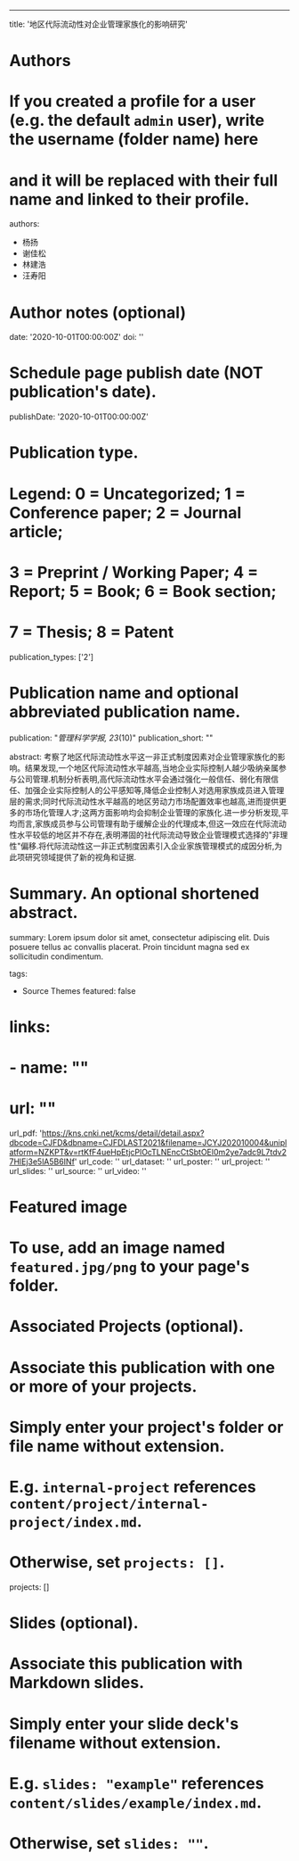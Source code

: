 ---
title: '地区代际流动性对企业管理家族化的影响研究'

# Authors
# If you created a profile for a user (e.g. the default `admin` user), write the username (folder name) here
# and it will be replaced with their full name and linked to their profile.
authors:
  - 杨扬
  - 谢佳松
  - 林建浩
  - 汪寿阳

# Author notes (optional)

date: '2020-10-01T00:00:00Z'
doi: ''

# Schedule page publish date (NOT publication's date).
publishDate: '2020-10-01T00:00:00Z'

# Publication type.
# Legend: 0 = Uncategorized; 1 = Conference paper; 2 = Journal article;
# 3 = Preprint / Working Paper; 4 = Report; 5 = Book; 6 = Book section;
# 7 = Thesis; 8 = Patent
publication_types: ['2']


# Publication name and optional abbreviated publication name.
publication: "*管理科学学报, 23*(10)"
publication_short: ""

abstract: 考察了地区代际流动性水平这一非正式制度因素对企业管理家族化的影响。结果发现,一个地区代际流动性水平越高,当地企业实际控制人越少吸纳亲属参与公司管理.机制分析表明,高代际流动性水平会通过强化一般信任、弱化有限信任、加强企业实际控制人的公平感知等,降低企业控制人对选用家族成员进入管理层的需求;同时代际流动性水平越高的地区劳动力市场配置效率也越高,进而提供更多的市场化管理人才;这两方面影响均会抑制企业管理的家族化.进一步分析发现,平均而言,家族成员参与公司管理有助于缓解企业的代理成本,但这一效应在代际流动性水平较低的地区并不存在,表明滞固的社代际流动导致企业管理模式选择的"非理性"偏移.将代际流动性这一非正式制度因素引入企业家族管理模式的成因分析,为此项研究领域提供了新的视角和证据.

# Summary. An optional shortened abstract.
summary: Lorem ipsum dolor sit amet, consectetur adipiscing elit. Duis posuere tellus ac convallis placerat. Proin tincidunt magna sed ex sollicitudin condimentum.

tags:
- Source Themes
featured: false

# links:
# - name: ""
#   url: ""
url_pdf: 'https://kns.cnki.net/kcms/detail/detail.aspx?dbcode=CJFD&dbname=CJFDLAST2021&filename=JCYJ202010004&uniplatform=NZKPT&v=rtKfF4ueHpEtjcPlOcTLNEncCtSbtOEl0m2ye7adc9L7tdv27HlEj3e5lA5B6INf'
url_code: ''
url_dataset: ''
url_poster: ''
url_project: ''
url_slides: ''
url_source: ''
url_video: ''

# Featured image
# To use, add an image named `featured.jpg/png` to your page's folder. 


# Associated Projects (optional).
#   Associate this publication with one or more of your projects.
#   Simply enter your project's folder or file name without extension.
#   E.g. `internal-project` references `content/project/internal-project/index.md`.
#   Otherwise, set `projects: []`.
projects: []

# Slides (optional).
#   Associate this publication with Markdown slides.
#   Simply enter your slide deck's filename without extension.
#   E.g. `slides: "example"` references `content/slides/example/index.md`.
#   Otherwise, set `slides: ""`.
